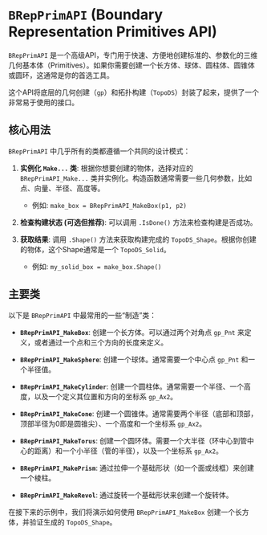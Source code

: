 # `BRepPrimAPI` (Boundary Representation Primitives API)

`BRepPrimAPI` 是一个高级API，专门用于快速、方便地创建标准的、参数化的三维几何基本体（Primitives）。如果你需要创建一个长方体、球体、圆柱体、圆锥体或圆环，这通常是你的首选工具。

这个API将底层的几何创建（`gp`）和拓扑构建（`TopoDS`）封装了起来，提供了一个非常易于使用的接口。

## 核心用法

`BRepPrimAPI` 中几乎所有的类都遵循一个共同的设计模式：

1.  **实例化 `Make...` 类**: 根据你想要创建的物体，选择对应的 `BRepPrimAPI_Make...` 类并实例化。构造函数通常需要一些几何参数，比如点、向量、半径、高度等。
    *   例如: `make_box = BRepPrimAPI_MakeBox(p1, p2)`

2.  **检查构建状态 (可选但推荐)**: 可以调用 `.IsDone()` 方法来检查构建是否成功。

3.  **获取结果**: 调用 `.Shape()` 方法来获取构建完成的 `TopoDS_Shape`。根据你创建的物体，这个Shape通常是一个 `TopoDS_Solid`。
    *   例如: `my_solid_box = make_box.Shape()`

## 主要类

以下是 `BRepPrimAPI` 中最常用的一些“制造”类：

*   **`BRepPrimAPI_MakeBox`**: 创建一个长方体。可以通过两个对角点 `gp_Pnt` 来定义，或者通过一个点和三个方向的长度来定义。

*   **`BRepPrimAPI_MakeSphere`**: 创建一个球体。通常需要一个中心点 `gp_Pnt` 和一个半径值。

*   **`BRepPrimAPI_MakeCylinder`**: 创建一个圆柱体。通常需要一个半径、一个高度，以及一个定义其位置和方向的坐标系 `gp_Ax2`。

*   **`BRepPrimAPI_MakeCone`**: 创建一个圆锥体。通常需要两个半径（底部和顶部，顶部半径为0即是圆锥尖）、一个高度和一个坐标系 `gp_Ax2`。

*   **`BRepPrimAPI_MakeTorus`**: 创建一个圆环体。需要一个大半径（环中心到管中心的距离）和一个小半径（管的半径），以及一个坐标系 `gp_Ax2`。

*   **`BRepPrimAPI_MakePrism`**: 通过拉伸一个基础形状（如一个面或线框）来创建一个棱柱。

*   **`BRepPrimAPI_MakeRevol`**: 通过旋转一个基础形状来创建一个旋转体。

在接下来的示例中，我们将演示如何使用 `BRepPrimAPI_MakeBox` 创建一个长方体，并验证生成的 `TopoDS_Shape`。
